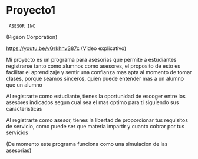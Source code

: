 # Proyecto1

     ASESOR INC
(Pigeon Corporation)

https://youtu.be/vGrkhnvS87c  (Video explicativo)

Mi proyecto es un programa para asesorias que permite a estudiantes registrarse tanto como alumnos como asesores, el proposito de esto es facilitar el aprendizaje y sentir una confianza mas apta al momento de tomar clases, porque seamos sinceros, quien puede entender mas a un alumno que un alumno

Al registrarte como estudiante, tienes la oportunidad de escoger entre los asesores indicados segun cual sea el mas optimo para ti siguiendo sus caracteristicas

Al registrarte como asesor, tienes la libertad de proporcionar tus requisitos de servicio, como puede ser que materia impartir y cuanto cobrar por tus servicios

(De momento este programa funciona como una simulacion de las asesorias)